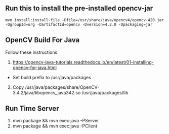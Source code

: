 ## Run this to install the pre-installed opencv-jar

`
mvn install:install-file -Dfile=/usr/share/java/opencv4/opencv-420.jar -DgroupId=org -DartifactId=opencv -Dversion=4.2.0 -Dpackaging=jar
`

## OpenCV Build For Java

Follow these instructions: 

1. https://opencv-java-tutorials.readthedocs.io/en/latest/01-installing-opencv-for-java.html

- Set build prefix to /usr/java/packages

2. Copy /usr/java/packages/share/OpenCV-3.4.2/java/libopencv_java342.so /usr/java/packages/lib

## Run Time Server

1. mvn package && mvn exec:java -PServer
2. mvn package && mvn exec:java -PClient
